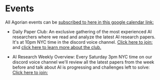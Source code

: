 # Events
All Agorian events can be [subscribed to here in this google calendar link:](https://calendar.google.com/calendar/u/1?cid=Y183NWUyMDY3NmY1MTEzYzQ2YmM2MDE3NGU5MWRmMTY1MzYzYWJlMTg1MWNkZmE5ZWMzMjNjNzViYTk4MDhkM2Y2QGdyb3VwLmNhbGVuZGFyLmdvb2dsZS5jb20)

- Daily Paper Club: An exclusive gathering of the most experienced AI researchers where we read and analyze the latest AI research papers. It's at 10pm NYC time in the discord voice channel. [Click here to join: ](https://discord.gg/7VckQVxvKk) and [click here to learn more about the club.](https://github.com/Agora-X/DailyPaperClub)

- AI Research Weekly Overview: Every Saturday 3pm NYC time on our discord voice channel we'll review all the latest papers from the week before and talk about AI is progressing and challenges left to solve: [Click here to join: ](https://discord.gg/7VckQVxvKk)

